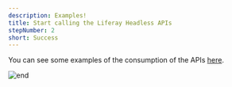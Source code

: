 ```yaml
---
description: Examples!
title: Start calling the Liferay Headless APIs 
stepNumber: 2
short: Success
---
```


You can see some examples of the consumption of the APIs [here](/docs/general/examples.html).

![end](/images/end.gif)
